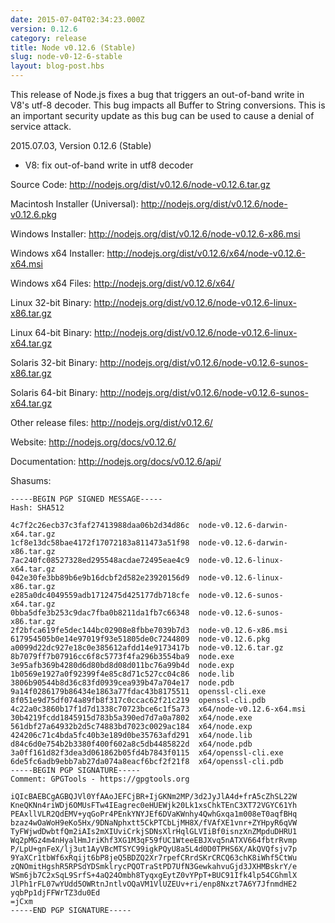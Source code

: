 ```yaml
---
date: 2015-07-04T02:34:23.000Z
version: 0.12.6
category: release
title: Node v0.12.6 (Stable)
slug: node-v0-12-6-stable
layout: blog-post.hbs
---
```


This release of Node.js fixes a bug that triggers an out-of-band write in V8's
utf-8 decoder. This bug impacts all Buffer to String conversions. This is an
important security update as this bug can be used to cause a denial of service
attack.

2015.07.03, Version 0.12.6 (Stable)

* V8: fix out-of-band write in utf8 decoder


Source Code: http://nodejs.org/dist/v0.12.6/node-v0.12.6.tar.gz

Macintosh Installer (Universal): http://nodejs.org/dist/v0.12.6/node-v0.12.6.pkg

Windows Installer: http://nodejs.org/dist/v0.12.6/node-v0.12.6-x86.msi

Windows x64 Installer: http://nodejs.org/dist/v0.12.6/x64/node-v0.12.6-x64.msi

Windows x64 Files: http://nodejs.org/dist/v0.12.6/x64/

Linux 32-bit Binary: http://nodejs.org/dist/v0.12.6/node-v0.12.6-linux-x86.tar.gz

Linux 64-bit Binary: http://nodejs.org/dist/v0.12.6/node-v0.12.6-linux-x64.tar.gz

Solaris 32-bit Binary: http://nodejs.org/dist/v0.12.6/node-v0.12.6-sunos-x86.tar.gz

Solaris 64-bit Binary: http://nodejs.org/dist/v0.12.6/node-v0.12.6-sunos-x64.tar.gz

Other release files: http://nodejs.org/dist/v0.12.6/

Website: http://nodejs.org/docs/v0.12.6/

Documentation: http://nodejs.org/docs/v0.12.6/api/

Shasums:
```
-----BEGIN PGP SIGNED MESSAGE-----
Hash: SHA512

4c7f2c26ecb37c3faf27413988daa06b2d34d86c  node-v0.12.6-darwin-x64.tar.gz
1cf8e13dc58bae4172f17072183a811473a51f98  node-v0.12.6-darwin-x86.tar.gz
7ac240fc08527328ed295548acdae72495eae4c9  node-v0.12.6-linux-x64.tar.gz
042e30fe3bb89b6e9b16dcbf2d582e23920156d9  node-v0.12.6-linux-x86.tar.gz
e285a0dc4049559adb1712475d425177db718cfe  node-v0.12.6-sunos-x64.tar.gz
0bba5dfe3b253c9dac7fba0b8211da1fb7c66348  node-v0.12.6-sunos-x86.tar.gz
2f2bfca619fe5dec144bc02908e8fbbe7039b7d3  node-v0.12.6-x86.msi
617954505b0e14e97019f93e51805de0c7244809  node-v0.12.6.pkg
a0099d22dc927e18c0e385612afdd14e9173417b  node-v0.12.6.tar.gz
8b7079ff7b07916cc6f8c5773f4fa296b3554ba9  node.exe
3e95afb369b4280d6d80bd8d08d011bc76a99b4d  node.exp
1b0569e1927a0f92399f4e85c8d71c527cc04c86  node.lib
3806b90544b8d36c83fd0939cea939b47a704e17  node.pdb
9a14f0286179b86434e1863a77fdac43b8175511  openssl-cli.exe
8f051e9d75df074a89fb8f317c0ccac62f21c219  openssl-cli.pdb
4c22a0c3860b17f1d7d1338c70723bce6c1f5a73  x64/node-v0.12.6-x64.msi
30b4219fcdd1845915d783b5a390ed7d7a0a7802  x64/node.exe
561dbf27a64932b2d5c74883bd7023c0029ac184  x64/node.exp
424206c71c4bda5fc40b3e189d0be35763afd291  x64/node.lib
d84c6d0e754b2b3380f400f602a8c5db4485822d  x64/node.pdb
3a0ff161d82f3dea3d061862b05fd4b7843f0115  x64/openssl-cli.exe
6de5fc6adb9ebb7ab27da074a8eacf6bcf2f21f8  x64/openssl-cli.pdb
-----BEGIN PGP SIGNATURE-----
Comment: GPGTools - https://gpgtools.org

iQIcBAEBCgAGBQJVl0YfAAoJEFCjBR+IjGKNm2MP/3d2JyJlA4d+frA5cZhSL22W
KneQKNn4riWDj6OMUsFTw4IEagrec0eHUEWjk20Lk1xsChkTEnC3XT72VGYC61Yh
PEAxllVLR2QdEMV+yqGoPr4PEnkYNYJEf6DVaKWnhy4QwhGxqa1m008eT0aqfBHq
bzaz4wOaWoH9eKo5Hx/9DNaNphxtt5CkPTCbLjMH8X/fVAfXE1vnr+ZYHpyR6qVW
TyFWjwdDwbtfQm2iAIs2mXIUviCrkjSDNsXlrHqlGLVIiBf0isnzXnZMpduDHRU1
Wq2pMGz4m4nHyalHmJriKhf3XG1M3qF59fUC1WteeEBJXvq5nATXV664fbtrRvmp
P/LpU+gnFeX/lj3ut1AyVBcMTSYC99igkPQyU8a5L4d0D0TPHS6X/AkQVQfsjv7p
9YaXCr1tbWf6xRqijt6bP8jeQ5BDZQ2Xr7rpefCRrdSKrCRCQ63chK8iWhf5CtWu
zQNOmitHgshR5RPSdYDSmklrycPQOTraStPD7UfN3GewkahvuGjd3JXHMBskrY/e
WSm6jb7C2xSqL9SrfS+4aQ24Ombh8TyqxgEytZ0vYPpT+BUC91Ifk4lp54CGhmlX
JlPh1rFL07wYUdd5OWRtnJntlvOQaVM1VlUZEUv+ri/enp8Nxzt7A6Y7JfnmdHE2
yqbPp1djFFWrTZ3du0Ed
=jCxm
-----END PGP SIGNATURE-----
```
